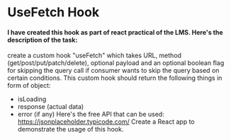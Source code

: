 # UseFetch Hook

#### I have created this hook as part of react practical of the LMS. Here's the description of the task:

create a custom hook "useFetch" which takes URL, method (get/post/put/patch/delete), optional payload and an optional boolean flag for skipping the query call if consumer wants to skip the query based on certain conditions.
This custom hook should return the following things in form of object:

- isLoading
- response (actual data)
- error (if any)
  Here's the free API that can be used: https://jsonplaceholder.typicode.com/
  Create a React app to demonstrate the usage of this hook.
